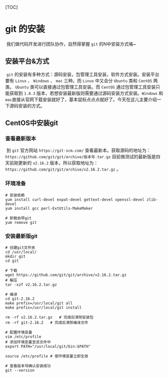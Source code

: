 [TOC]

# git 的安装

​	我们做代码开发进行团队协作，自然得掌握 `git` 的N中安装方式咯~

## 安装平台&方式

​	 `git` 的安装有多种方式：源码安装，包管理工具安装，软件方式安装。安装平台要有 `Linux` 、 `Windows` 、 `mac` 三种。而 `Linux`  中又会分 `Ubuntu` 类和 `CentOS` 两类。 `Ubuntu` 类可以直接通过包管理工具安装。而 `CentOS` 通过包管理工具安装只能获取到 `1.8.3` 版本，若想安装最新版则需要通过源码安装方式安装。`Windows` 和 `mac`直接从官网下载安装就好了，基本鼠标点点点就好了。今天在这儿主要介绍一下源码安装的方式。

## CentOS中安装git

### 查看最新版本

​	到 `git` 官方网站 `https://git-scm.com/` 查看最新本。获取源码的地址为： `https://github.com/git/git/archive/版本号.tar.gz` 目前做测试的最新版是四天前刚更新的 `v2.16.2` 版本，所以获取地址为： `https://github.com/git/git/archive/v2.16.2.tar.gz` 。

### 环境准备

```shell
# 安装依赖
yum install curl-devel expat-devel gettext-devel openssl-devel zlib-devel
yum install gcc perl-ExtUtils-MakeMaker

# 卸载自带git
yum remove git
```

### 安装最新版git

```shell
# 创建git文件夹
cd /usr/local/
mkdir git
cd git

# 下载
wget https://github.com/git/git/archive/v2.16.2.tar.gz
# 解压
tar -xzf v2.16.2.tar.gz

# 编译
cd git-2.16.2
make prefix=/usr/local/git all
make prefix=/usr/local/git install

rm -rf v2.16.2.tar.gz	# 完成后清除安装包
rm -rf git-2.16.2	# 完成后清除编译文件

# 配置环境变量
vim /etc/profile
# 添加环境变量至该文件中
export PATH="/usr/local/git/bin:$PATH"

source /etc/profile # 使环境变量立即生效

# 查看版本号确认安装成功
git --version
```

